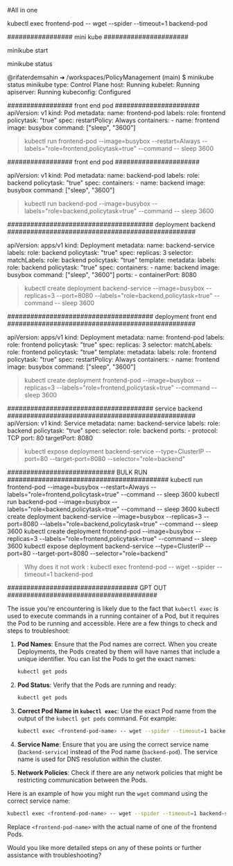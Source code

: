 #All in one

kubectl exec frontend-pod -- wget --spider --timeout=1 backend-pod

################# mini kube ######################

minikube start

minikube status

@rifaterdemsahin ➜ /workspaces/PolicyManagement (main) $ minikube status
minikube
type: Control Plane
host: Running
kubelet: Running
apiserver: Running
kubeconfig: Configured

################# front end pod ######################
apiVersion: v1
kind: Pod
metadata:
    name: frontend-pod
    labels:
        role: frontend
        policytask: "true"
spec:
    restartPolicy: Always
    containers:
    - name: frontend
      image: busybox
      command: ["sleep", "3600"]

> kubectl run frontend-pod --image=busybox --restart=Always --labels="role=frontend,policytask=true" --command -- sleep 3600

################# front end pod ######################

apiVersion: v1
kind: Pod
metadata:
  name: backend-pod
  labels:
    role: backend
    policytask: "true"
spec:
  containers:
    - name: backend
      image: busybox
      command: ["sleep", "3600"]

> kubectl run backend-pod --image=busybox --labels="role=backend,policytask=true" --command -- sleep 3600

###################################### deployment backend #################################################

apiVersion: apps/v1
kind: Deployment
metadata:
  name: backend-service
  labels:
    role: backend
    policytask: "true"
spec:
  replicas: 3
  selector:
    matchLabels:
      role: backend
      policytask: "true"
  template:
    metadata:
      labels:
        role: backend
        policytask: "true"
    spec:
      containers:
      - name: backend
        image: busybox
        command: ["sleep", "3600"]
        ports:
        - containerPort: 8080
> kubectl create deployment backend-service --image=busybox --replicas=3 --port=8080 --labels="role=backend,policytask=true" --command -- sleep 3600

###################################### deployment front end #################################################

apiVersion: apps/v1
kind: Deployment
metadata:
  name: frontend-pod
  labels:
    role: frontend
    policytask: "true"
spec:
  replicas: 3
  selector:
    matchLabels:
      role: frontend
      policytask: "true"
  template:
    metadata:
      labels:
        role: frontend
        policytask: "true"
    spec:
      restartPolicy: Always
      containers:
      - name: frontend
        image: busybox
        command: ["sleep", "3600"]

> kubectl create deployment frontend-pod --image=busybox --replicas=3 --labels="role=frontend,policytask=true" --command -- sleep 3600

###################################### service backend  #################################################
apiVersion: v1
kind: Service
metadata:
  name: backend-service
  labels:
    role: backend
    policytask: "true"
spec:
  selector:
    role: backend
  ports:
    - protocol: TCP
      port: 80
      targetPort: 8080

> kubectl expose deployment backend-service --type=ClusterIP --port=80 --target-port=8080 --selector="role=backend"



############################ BULK RUN ##########################################
kubectl run frontend-pod --image=busybox --restart=Always --labels="role=frontend,policytask=true" --command -- sleep 3600
kubectl run backend-pod --image=busybox --labels="role=backend,policytask=true" --command -- sleep 3600
kubectl create deployment backend-service --image=busybox --replicas=3 --port=8080 --labels="role=backend,policytask=true" --command -- sleep 3600
kubectl create deployment frontend-pod --image=busybox --replicas=3 --labels="role=frontend,policytask=true" --command -- sleep 3600
kubectl expose deployment backend-service --type=ClusterIP --port=80 --target-port=8080 --selector="role=backend"

> Why does it not work : kubectl exec frontend-pod -- wget --spider --timeout=1 backend-pod

################################## GPT OUT #######################################

The issue you're encountering is likely due to the fact that `kubectl exec` is used to execute commands in a running container of a Pod, but it requires the Pod to be running and accessible. Here are a few things to check and steps to troubleshoot:

1. **Pod Names**: Ensure that the Pod names are correct. When you create Deployments, the Pods created by them will have names that include a unique identifier. You can list the Pods to get the exact names:
   ```sh
   kubectl get pods
   ```

2. **Pod Status**: Verify that the Pods are running and ready:
   ```sh
   kubectl get pods
   ```

3. **Correct Pod Name in `kubectl exec`**: Use the exact Pod name from the output of the `kubectl get pods` command. For example:
   ```sh
   kubectl exec <frontend-pod-name> -- wget --spider --timeout=1 backend-service
   ```

4. **Service Name**: Ensure that you are using the correct service name (`backend-service`) instead of the Pod name (`backend-pod`). The service name is used for DNS resolution within the cluster.

5. **Network Policies**: Check if there are any network policies that might be restricting communication between the Pods.

Here is an example of how you might run the `wget` command using the correct service name:
```sh
kubectl exec <frontend-pod-name> -- wget --spider --timeout=1 backend-service
```

Replace `<frontend-pod-name>` with the actual name of one of the frontend Pods.

Would you like more detailed steps on any of these points or further assistance with troubleshooting?